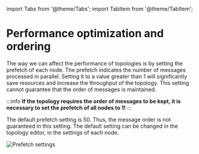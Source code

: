 import Tabs from '@theme/Tabs';
import TabItem from '@theme/TabItem';

# Performance optimization and ordering

The way we can affect the performance of topologies is by setting the prefetch of each node. The prefetch indicates the number of messages processed in parallel. Setting it to a value greater than 1 will significantly save resources and increase the throughput of the topology. This setting cannot guarantee that the order of messages is maintained.

:::info
**If the topology requires the order of messages to be kept, it is necessary to set the prefetch of all nodes to 1!**
:::

The default prefetch setting is 50. Thus, the message order is not guaranteed in this setting. The default setting can be changed in the topology editor, in the settings of each node.

![Prefetch settings](/img/documentation/prefetch-settings.svg "Prefetch settings")
